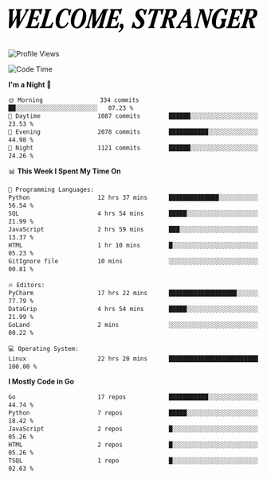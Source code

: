 <div>
  <picture>
    <source media="(prefers-color-scheme: dark)" srcset="./headers/welcome_white.png">
    <img alt="WELCOME, STRANGER" src="./headers/welcome.png" width="500">
  </picture>
</div>

<br>

![Profile Views](https://komarev.com/ghpvc/?username=darleet&color=blue)

<!--START_SECTION:waka-->
![Code Time](http://img.shields.io/badge/Code%20Time-895%20hrs%2043%20mins-blue)

**I'm a Night 🦉** 

```text
🌞 Morning                334 commits         ██░░░░░░░░░░░░░░░░░░░░░░░   07.23 % 
🌆 Daytime                1087 commits        ██████░░░░░░░░░░░░░░░░░░░   23.53 % 
🌃 Evening                2078 commits        ███████████░░░░░░░░░░░░░░   44.98 % 
🌙 Night                  1121 commits        ██████░░░░░░░░░░░░░░░░░░░   24.26 % 
```


📊 **This Week I Spent My Time On** 

```text
💬 Programming Languages: 
Python                   12 hrs 37 mins      ██████████████░░░░░░░░░░░   56.54 % 
SQL                      4 hrs 54 mins       █████░░░░░░░░░░░░░░░░░░░░   21.99 % 
JavaScript               2 hrs 59 mins       ███░░░░░░░░░░░░░░░░░░░░░░   13.37 % 
HTML                     1 hr 10 mins        █░░░░░░░░░░░░░░░░░░░░░░░░   05.23 % 
GitIgnore file           10 mins             ░░░░░░░░░░░░░░░░░░░░░░░░░   00.81 % 

🔥 Editors: 
PyCharm                  17 hrs 22 mins      ███████████████████░░░░░░   77.79 % 
DataGrip                 4 hrs 54 mins       █████░░░░░░░░░░░░░░░░░░░░   21.99 % 
GoLand                   2 mins              ░░░░░░░░░░░░░░░░░░░░░░░░░   00.22 % 

💻 Operating System: 
Linux                    22 hrs 20 mins      █████████████████████████   100.00 % 
```

**I Mostly Code in Go** 

```text
Go                       17 repos            ███████████░░░░░░░░░░░░░░   44.74 % 
Python                   7 repos             █████░░░░░░░░░░░░░░░░░░░░   18.42 % 
JavaScript               2 repos             █░░░░░░░░░░░░░░░░░░░░░░░░   05.26 % 
HTML                     2 repos             █░░░░░░░░░░░░░░░░░░░░░░░░   05.26 % 
TSQL                     1 repo              █░░░░░░░░░░░░░░░░░░░░░░░░   02.63 % 
```




<!--END_SECTION:waka-->

